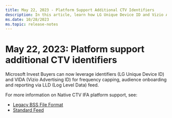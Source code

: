 ```yaml
---
title: May 22, 2023 - Platform Support Additional CTV Identifiers
description: In this article, learn how LG Unique Device ID and Vizio Advertising ID can be utilized for frequency capping, audience onboarding, and reporting purposes.
ms.date: 10/28/2023
ms.topic: release-notes
---
```


# May 22, 2023: Platform support additional CTV identifiers

Microsoft Invest Buyers can now leverage identifiers (LG Unique Device ID) and VIDA (Vizio Advertising ID) for frequency capping, audience onboarding and reporting via LLD (Log Level Data) feed.

For more information on Native CTV IFA platform support, see:

- [Legacy BSS File Format](../digital-platform-api/legacy-bss-file-format.md)
- [Standard Feed](../log-level-data/standard-feed.md)
